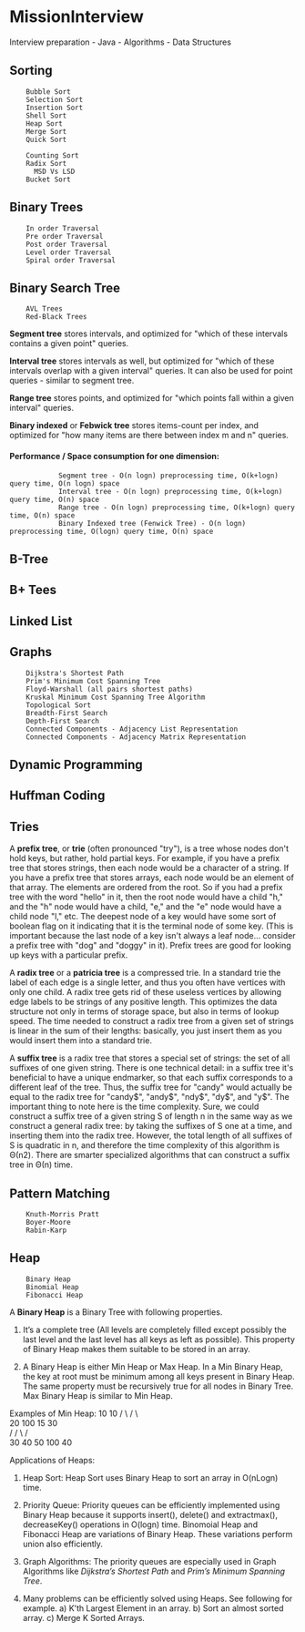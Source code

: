 # MissionInterview
Interview preparation - Java - Algorithms - Data Structures 

## Sorting

        Bubble Sort
        Selection Sort
        Insertion Sort
        Shell Sort
        Heap Sort
        Merge Sort
        Quick Sort

        Counting Sort
        Radix Sort
          MSD Vs LSD
        Bucket Sort

## Binary Trees
        In order Traversal
        Pre order Traversal
        Post order Traversal
        Level order Traversal
        Spiral order Traversal

## Binary Search Tree
        AVL Trees
        Red-Black Trees

**Segment tree** stores intervals, and optimized for "which of these intervals contains a given point" queries.

**Interval tree** stores intervals as well, but optimized for "which of these intervals overlap with a given interval" queries. It can also be used for point queries - similar to segment tree.

**Range tree** stores points, and optimized for "which points fall within a given interval" queries.

**Binary indexed** or **Febwick tree** stores items-count per index, and optimized for "how many items are there between index m and n" queries.

#### Performance / Space consumption for one dimension:

                Segment tree - O(n logn) preprocessing time, O(k+logn) query time, O(n logn) space
                Interval tree - O(n logn) preprocessing time, O(k+logn) query time, O(n) space
                Range tree - O(n logn) preprocessing time, O(k+logn) query time, O(n) space
                Binary Indexed tree (Fenwick Tree) - O(n logn) preprocessing time, O(logn) query time, O(n) space

## B-Tree

## B+ Tees

## Linked List

## Graphs
        Dijkstra's Shortest Path
        Prim's Minimum Cost Spanning Tree
        Floyd-Warshall (all pairs shortest paths)
        Kruskal Minimum Cost Spanning Tree Algorithm
        Topological Sort
        Breadth-First Search
        Depth-First Search
        Connected Components - Adjacency List Representation
        Connected Components - Adjacency Matrix Representation
        
## Dynamic Programming

## Huffman Coding

## Tries

A **prefix tree**, or **trie** (often pronounced "try"), is a tree whose nodes don't hold keys, but rather, hold partial keys.  For example, if you have a prefix tree that stores strings, then each node would be a character of a string.  If you have a prefix tree that stores arrays, each node would be an element of that array.  The elements are ordered from the root.  So if you had a prefix tree with the word "hello" in it, then the root node would have a child "h," and the "h" node would have a child, "e," and the "e" node would have a child node "l," etc.  The deepest node of a key would have some sort of boolean flag on it indicating that it is the terminal node of some key.  (This is important because the last node of a key isn't always a leaf node... consider a prefix tree with "dog" and "doggy" in it).  Prefix trees are good for looking up keys with a particular prefix.

A **radix tree** or a **patricia tree** is a compressed trie. In a standard trie the label of each edge is a single letter, and thus you often have vertices with only one child. A radix tree gets rid of these useless vertices by allowing edge labels to be strings of any positive length. This optimizes the data structure not only in terms of storage space, but also in terms of lookup speed. The time needed to construct a radix tree from a given set of strings is linear in the sum of their lengths: basically, you just insert them as you would insert them into a standard trie.

A **suffix tree** is a radix tree that stores a special set of strings: the set of all suffixes of one given string. 
There is one technical detail: in a suffix tree it's beneficial to have a unique endmarker, so that each suffix corresponds to a different leaf of the tree. Thus, the suffix tree for "candy" would actually be equal to the radix tree for "candy$", "andy$", "ndy$", "dy$", and "y$".
The important thing to note here is the time complexity. Sure, we could construct a suffix tree of a given string S of length n in the same way as we construct a general radix tree: by taking the suffixes of S one at a time, and inserting them into the radix tree. However, the total  length of all suffixes of S is quadratic in n, and therefore the time complexity of this algorithm is Θ(n2). There are smarter specialized algorithms that can construct a suffix tree in Θ(n) time.
        
## Pattern Matching
        Knuth-Morris Pratt
        Boyer-Moore
        Rabin-Karp
      
## Heap
        Binary Heap
        Binomial Heap
        Fibonacci Heap
        
A **Binary Heap** is a Binary Tree with following properties.

1) It’s a complete tree (All levels are completely filled except possibly the last level and the last level has all keys as left as possible). This property of Binary Heap makes them suitable to be stored in an array.

2) A Binary Heap is either Min Heap or Max Heap. In a Min Binary Heap, the key at root must be minimum among all keys present in Binary Heap. The same property must be recursively true for all nodes in Binary Tree. Max Binary Heap is similar to Min Heap.

Examples of Min Heap:
            10                      10
         /      \               /       \  
       20        100          15         30  
      /                      /  \        /  \
    30                     40    50    100   40

Applications of Heaps:

1) Heap Sort: Heap Sort uses Binary Heap to sort an array in O(nLogn) time.

2) Priority Queue: Priority queues can be efficiently implemented using Binary Heap because it supports insert(), delete() and extractmax(), decreaseKey() operations in O(logn) time. Binomoial Heap and Fibonacci Heap are variations of Binary Heap. These variations perform union also efficiently.

3) Graph Algorithms: The priority queues are especially used in Graph Algorithms like *Dijkstra’s Shortest Path* and *Prim’s Minimum Spanning Tree*.

4) Many problems can be efficiently solved using Heaps. See following for example.
                a) K’th Largest Element in an array.
                b) Sort an almost sorted array.
                c) Merge K Sorted Arrays.
